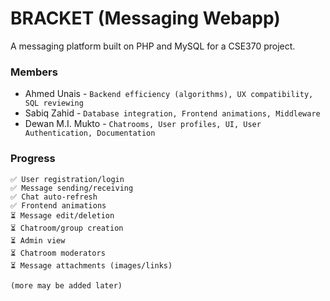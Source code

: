 # BRACKET (Messaging Webapp)
A messaging platform built on PHP and MySQL for a CSE370 project. 

### Members
- Ahmed Unais - `Backend efficiency (algorithms), UX compatibility, SQL reviewing`
- Sabiq Zahid - `Database integration, Frontend animations, Middleware`
- Dewan M.I. Mukto - `Chatrooms, User profiles, UI, User Authentication, Documentation`

### Progress

```
✅ User registration/login
✅ Message sending/receiving
✅ Chat auto-refresh
✅ Frontend animations
⏳ Message edit/deletion
⏳ Chatroom/group creation
⏳ Admin view
⏳ Chatroom moderators
⏳ Message attachments (images/links)

(more may be added later)
```
